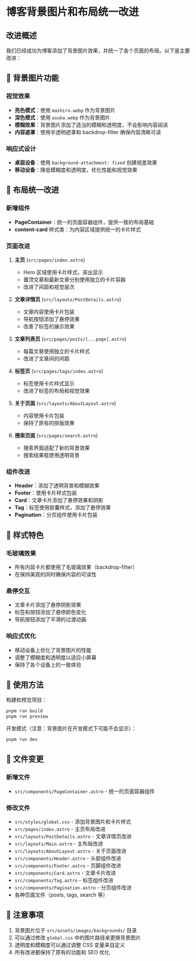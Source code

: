 # 博客背景图片和布局统一改进

## 改进概述

我们已经成功为博客添加了背景图片效果，并统一了各个页面的布局。以下是主要改进：

## 🎨 背景图片功能

### 视觉效果
- **亮色模式**：使用 `mashiro.webp` 作为背景图片
- **深色模式**：使用 `asuka.webp` 作为背景图片
- **模糊效果**：背景图片添加了适当的模糊和透明度，不会影响内容阅读
- **内容遮罩**：使用半透明遮罩和 backdrop-filter 确保内容清晰可读

### 响应式设计
- **桌面设备**：使用 `background-attachment: fixed` 创建视差效果
- **移动设备**：降低模糊度和透明度，优化性能和视觉效果

## 🎯 布局统一改进

### 新增组件
- **PageContainer**：统一的页面容器组件，提供一致的布局基础
- **content-card** 样式类：为内容区域提供统一的卡片样式

### 页面改进
1. **主页** (`src/pages/index.astro`)
   - Hero 区域使用卡片样式，突出显示
   - 置顶文章和最新文章分别使用独立的卡片容器
   - 改进了间距和视觉层次

2. **文章详情页** (`src/layouts/PostDetails.astro`)
   - 文章内容使用卡片包装
   - 导航按钮添加了悬停效果
   - 改善了标签的展示效果

3. **文章列表页** (`src/pages/posts/[...page].astro`)
   - 每篇文章使用独立的卡片样式
   - 改进了文章间的间距

4. **标签页** (`src/pages/tags/index.astro`)
   - 标签使用卡片样式显示
   - 改进了标签的布局和视觉效果

5. **关于页面** (`src/layouts/AboutLayout.astro`)
   - 内容使用卡片包装
   - 保持了原有的排版效果

6. **搜索页面** (`src/pages/search.astro`)
   - 搜索界面适配了新的背景效果
   - 搜索结果框使用透明背景

### 组件改进
- **Header**：添加了透明背景和模糊效果
- **Footer**：使用卡片样式包装
- **Card**：文章卡片添加了悬停效果和阴影
- **Tag**：标签使用胶囊样式，添加了悬停效果
- **Pagination**：分页组件使用卡片包装

## 🎨 样式特色

### 毛玻璃效果
- 所有内容卡片都使用了毛玻璃效果（backdrop-filter）
- 在保持美观的同时确保内容的可读性

### 悬停交互
- 文章卡片添加了悬停阴影效果
- 标签和按钮添加了悬停颜色变化
- 导航按钮添加了平滑的过渡动画

### 响应式优化
- 移动设备上优化了背景图片的性能
- 调整了模糊度和透明度以适应小屏幕
- 保持了各个设备上的一致体验

## 🚀 使用方法

构建和预览项目：
```bash
pnpm run build
pnpm run preview
```

开发模式（注意：背景图片在开发模式下可能不会显示）：
```bash
pnpm run dev
```

## 📁 文件变更

### 新增文件
- `src/components/PageContainer.astro` - 统一的页面容器组件

### 修改文件
- `src/styles/global.css` - 添加背景图片和卡片样式
- `src/pages/index.astro` - 主页布局改进
- `src/layouts/PostDetails.astro` - 文章详情页改进
- `src/layouts/Main.astro` - 主布局改进
- `src/layouts/AboutLayout.astro` - 关于页面改进
- `src/components/Header.astro` - 头部组件改进
- `src/components/Footer.astro` - 页脚组件改进
- `src/components/Card.astro` - 文章卡片改进
- `src/components/Tag.astro` - 标签组件改进
- `src/components/Pagination.astro` - 分页组件改进
- 各种页面文件（posts, tags, search 等）

## 🎯 注意事项

1. 背景图片位于 `src/assets/images/backgrounds/` 目录
2. 可以通过修改 `global.css` 中的图片路径来更换背景图片
3. 透明度和模糊度可以通过调整 CSS 变量来自定义
4. 所有改进都保持了原有的功能和 SEO 优化
